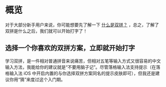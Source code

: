 # 概览
对于大部分新手用户来说，你可能想要先了解一下 [什么是双拼？](faq/whatssp.md)  ，总之，了解了双拼是什么之后，我们就可以开始打字了！

## 选择一个你喜欢的双拼方案，立即就开始打字
学习双拼，是一件相对普通拼音来说痛苦，但相对五笔等输入方式又很容易的中文输入方法，我能给你的建议就是“不要用脑子记”。尽管落格输入法支持提示（在落格输入法 iOS 中开启内置的与你选择双拼方案同名的提示皮肤即可），但我还是建议你用“猜”来度过这个入门期。


